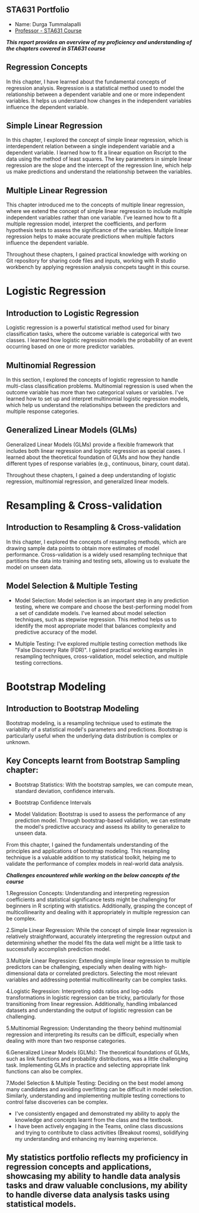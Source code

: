 ## STA631 Portfolio
- Name: Durga Tummalapalli
- [Professor - STA631 Course](https://github.com/dykesb)

***This report provides an overview of my proficiency and understanding of the chapters covered in STA631 course***

## Regression Concepts
In this chapter, I have learned about the fundamental concepts of regression analysis.
Regression is a statistical method used to model the relationship between a dependent variable and one or more independent variables. It helps us understand how changes in the independent variables influence the dependent variable.

## Simple Linear Regression
In this chapter, I explored the concept of simple linear regression, which is interdependent relation between a single independent variable and a dependent variable.
I learned how to fit a linear equation on Rscript to the data using the method of least squares. The key parameters in simple linear regression are the slope and the intercept of the regression line, which help us make predictions and understand the relationship between the variables.

## Multiple Linear Regression
This chapter introduced me to the concepts of multiple linear regression, where we extend the concept of simple linear regression to include multiple independent variables rather than one variable.
I've learned how to fit a multiple regression model, interpret the coefficients, and perform hypothesis tests to assess the significance of the variables. Multiple linear regression helps to make accurate predictions when multiple factors influence the dependent variable.

Throughout these chapters, I gained practical knowledge with working on Git repository for sharing code files and inputs, working with R studio workbench by applying regression analysis concpets taught in this course.

# Logistic Regression

## Introduction to Logistic Regression
Logistic regression is a powerful statistical method used for binary classification tasks, where the outcome variable is categorical with two classes. I learned how logistic regression models the probability of an event occurring based on one or more predictor variables.

## Multinomial Regression
In this section, I explored the concepts of logistic regression to handle multi-class classification problems. Multinomial regression is used when the outcome variable has more than two categorical values or variables.
I've learned how to set up and interpret multinomial logistic regression models, which help us understand the relationships between the predictors and multiple response categories.

## Generalized Linear Models (GLMs)
Generalized Linear Models (GLMs) provide a flexible framework that includes both linear regression and logistic regression as special cases. I learned about the theoretical foundation of GLMs and how they handle different types of response variables (e.g., continuous, binary, count data).

Throughout these chapters, I gained a deep understanding of logistic regression, multinomial regression, and generalized linear models.


# Resampling & Cross-validation

## Introduction to Resampling & Cross-validation

In this chapter, I explored the concepts of resampling methods, which are drawing sample data points to obtain more estimates of model performance. Cross-validation is a widely used resampling technique that partitions the data into training and testing sets, allowing us to evaluate the model on unseen data.

## Model Selection & Multiple Testing

- Model Selection:
Model selection is an important step in any prediction testing, where we compare and choose the best-performing model from a set of candidate models. I've learned about model selection techniques, such as stepwise regression.
This method helps us to identify the most appropriate model that balances complexity and predictive accuracy of the model.

- Multiple Testing:
I've explored multiple testing correction methods like "False Discovery Rate (FDR)".
I gained practical working examples in resampling techniques, cross-validation, model selection, and multiple testing corrections.

# Bootstrap Modeling

## Introduction to Bootstrap Modeling

Bootstrap modeling, is a resampling technique used to estimate the variability of a statistical model's parameters and predictions. Bootstrap is particularly useful when the underlying data distribution is complex or unknown.

## Key Concepts learnt from Bootstrap Sampling chapter:

- Bootstrap Statistics:
   With the bootstrap samples, we can compute mean, standard deviation, confidence intervals.
  
- Bootstrap Confidence Intervals
- Model Validation:
   Bootstrap is used to assess the performance of any prediction model. Through bootstrap-based validation, we can
   estimate the model's predictive accuracy and assess its ability to generalize to unseen data.

From this chapter, I gained the fundamentals understanding of the principles and applications of bootstrap modeling. This resampling technique is a valuable addition to my statistical toolkit, helping me to validate the performance of complex models in real-world data analysis.


***Challenges encountered while working on the below concepts of the course***

1.Regression Concepts:
   Understanding and interpreting regression coefficients and statistical significance tests might be challenging for beginners in R
   scripting with statistics.
   Additionally, grasping the concept of multicollinearity and dealing with it appropriately in multiple regression can be complex.

2.Simple Linear Regression:
   While the concept of simple linear regression is relatively straightforward, accurately interpreting the regression output and
   determining whether the model fits the data well might be a little task to successfully accomplish prediction model.

3.Multiple Linear Regression:
   Extending simple linear regression to multiple predictors can be challenging, especially when dealing with high-dimensional data or
   correlated predictors. Selecting the most relevant variables and addressing potential multicollinearity can be complex tasks.

4.Logistic Regression:
   Interpreting odds ratios and log-odds transformations in logistic regression can be tricky, particularly for those transitioning from
   linear regression. Additionally, handling imbalanced datasets and understanding the output of logistic regression can be challenging.

5.Multinomial Regression:
   Understanding the theory behind multinomial regression and interpreting its results can be difficult, especially when dealing with more
   than two response categories.

6.Generalized Linear Models (GLMs):
   The theoretical foundations of GLMs, such as link functions and probability distributions, was a little challenging task.
   Implementing GLMs in practice and selecting appropriate link functions can also be complex.

7.Model Selection & Multiple Testing:
   Deciding on the best model among many candidates and avoiding overfitting can be difficult in model selection. Similarly, understanding
   and implementing multiple testing corrections to control false discoveries can be complex.


- I've consistently engaged and demonstrated my ability to apply the knowledge and concepts learnt from the class and the textbook.
- I have been actively engaging in the Teams, online class discussions and trying to contribute to class activities (Breakout rooms),
  solidifying my understanding and enhancing my learning experience.


## My statistics portfolio reflects my proficiency in regression concepts and applications, showcasing my ability to handle data analysis tasks and draw valuable conclusions, my ability to handle diverse data analysis tasks using statistical models.
